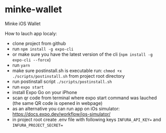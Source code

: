 # minke-wallet

Minke iOS Wallet

How to lauch app localy:

-   clone project from github
-   run `npm install -g expo-cli`
-   or make sure you have the latest version of the cli (`npm install -g expo-cli --force`)
-   run `yarn`
-   make sure postinstall.sh is executable run: `chmod +x ./scripts/postinstall.sh` from project root directory
-   run postinstall script `./scripts/postinstall.sh`
-   run `expo start`
-   install Expo Go on your iPhone
-   scan qr code from terminal where expo start command was lauched (the same QR code is opened in webpage)
-   as an alternative you can run app on iOs simulator: https://docs.expo.dev/workflow/ios-simulator/
-   in project root create .env file with following keys `INFURA_API_KEY=` and `INFURA_PROJECT_SECRET=`
